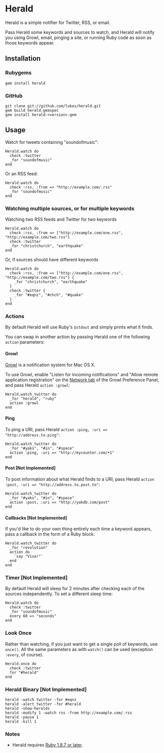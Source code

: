 Herald
====

Herald is a simple notifier for Twitter, RSS, or email. 

Pass Herald some keywords and sources to watch, and Herald will notify you using Growl, email, pinging a site, or running Ruby code as soon as those keywords appear.

Installation
------------

### Rubygems

    gem install herald

### GitHub

    git clone git://github.com/lukes/herald.git
    gem build herald.gemspec
    gem install herald-<version>.gem

Usage
----------------------

Watch for tweets containing "soundofmusic":

    Herald.watch do
      check :twitter
      _for "soundofmusic"
    end

Or an RSS feed:

    Herald.watch do
      check :rss, :from => "http://example.com/.rss"
      _for "soundofmusic"
    end

### Watching multiple sources, or for multiple keywords

Watching two RSS feeds and Twitter for two keywords

    Herald.watch do
      check :rss, :from => ["http://example.com/one.rss", "http://example.com/two.rss"]
      check :twitter
      _for "christchurch", "earthquake"
    end

Or, if sources should have different keywords

    Herald.watch do
      check :rss, :from => ["http://example.com/one.rss", "http://example.com/two.rss"] {
        _for "christchurch", "earthquake"
      }
      check :twitter {
        _for "#eqnz", "#chch", "#quake"
      }
    end

### Actions

By default Herald will use Ruby's `$stdout` and simply prints what it finds.

You can swap in another action by passing Herald one of the following `action` parameters:

#### Growl

[Growl](http://growl.info/) is a notification system for Mac OS X.

To use Growl, enable "Listen for incoming notifications" and "Allow remote application registration" on the [Network tab](http://growl.info/documentation/exploring-preferences.php) of the Growl Preference Panel, and pass Herald `action :growl`:

    Herald.watch_twitter do
      _for "herald", "ruby"
      action :growl
    end

#### Ping

To ping a URI, pass Herald `action :ping, :uri => "http://address.to.ping"`:

    Herald.watch_twitter do
      _for "#yaks", "#in", "#space"
      action :ping, :uri => "http://mycounter.com/+1"
    end
    
#### Post [Not Implemented]

To post information about what Herald finds to a URI, pass Herald `action :post, :uri => "http://address.to.post.to"`:

    Herald.watch_twitter do
      _for "#yaks", "#in", "#space"
      action :post, :uri => "http://yakdb.com/post"
    end
    
#### Callbacks [Not Implemented]

If you'd like to do your own thing entirely each time a keyword appears, pass a callback in the form of a Ruby block:

    Herald.watch_twitter do
      _for "revolution"
      action do
        `say "Viva!"`
      end
    end

### Timer [Not Implemented]

By default Herald will sleep for 2 minutes after checking each of the sources independently. 
To set a different sleep time:

    Herald.watch do
      check :twitter
      _for "soundofmusic"
      every 60 => "seconds"
    end
        
### Look Once

Rather than watching, if you just want to get a single poll of keywords, use `once()`. All the same parameters as with `watch()` can be used (exception `:every`, of course).

    Herald.once do
      check :twitter
      for "#herald"
    end

### Herald Binary [Not Implemented]

    herald -watch twitter -for #eqnz
    herald -alert twitter -for #herald
    herald -show-heralds
    herald -modify 1 -watch rss -from http://example.com/.rss
    herald -pause 1
    herald -kill 1
    
### Notes

* Herald requires [Ruby 1.8.7 or later](http://www.ruby-lang.org/en/downloads/).